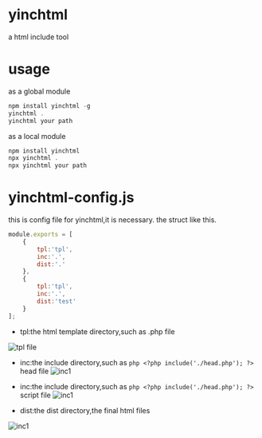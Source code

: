# yinchtml
a html include tool
# usage
as a global module
```javascript
npm install yinchtml -g
yinchtml . 
yinchtml your path
```
as a local module
```javascript
npm install yinchtml
npx yinchtml .
npx yinchtml your path
```
# yinchtml-config.js
this is config file for yinchtml,it is necessary.
the struct like this.
```javascript
module.exports = [
	{
		tpl:'tpl',
		inc:'.',
		dist:'.'
	},
	{
		tpl:'tpl',
		inc:'.',
		dist:'test'
	}
];
```
- tpl:the html template directory,such as .php file

![tpl file](https://github.com/chenbimo/yinchtml/blob/master/doc/tpl.png)

- inc:the include directory,such as ```php <?php include('./head.php'); ?>```
head file
![inc1](https://github.com/chenbimo/yinchtml/blob/master/doc/inc1.png)

- inc:the include directory,such as ```php <?php include('./head.php'); ?>```
script file
![inc1](https://github.com/chenbimo/yinchtml/blob/master/doc/inc2.png)

- dist:the dist directory,the final html files

![inc1](https://github.com/chenbimo/yinchtml/blob/master/doc/dist.png)